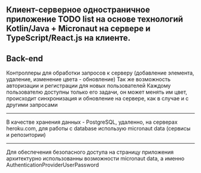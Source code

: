 ## Клиент-серверное одностраничное приложение TODO list на основе технологий Kotlin/Java + Micronaut на сервере и TypeScript/React.js на клиенте.


## Back-end
Контроллеры для обработки запросов к серверу (добавление элемента, удаление, изменение цвета - обновление)
Так же возможность авторизации и регистрации для новых пользователей
Каждому пользователю доступны только его задачи, он может менять им цвет, происходит синхронизация и обновление на сервере, как в случае и с другими запросами
***
В качестве хранения данных - PostgreSQL, удаленно, на серверах heroku.com, для работы с database использую micronaut data (сервисы и репозитории)
***
Для обеспечения безопасного доступа на страницу приложения архитектурно использованны возможности micronaut data, а именно AuthenticationProviderUserPassword
